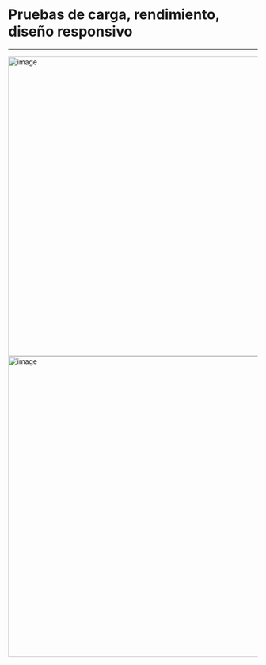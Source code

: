 # Pruebas de carga, rendimiento, diseño responsivo

---

<img width="1013" height="603" alt="image" src="https://github.com/user-attachments/assets/e02e1082-e1b7-4fdb-bc4c-a5cb55062a8b" />


<img width="1005" height="606" alt="image" src="https://github.com/user-attachments/assets/08e2c130-451b-4167-bd3e-2b5175d48623" />


